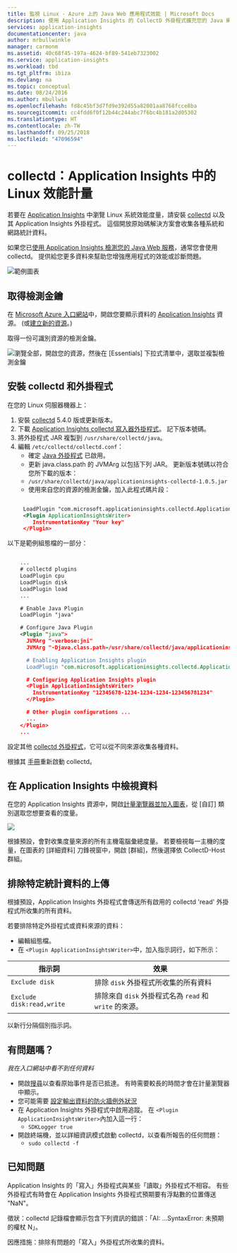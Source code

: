 ```yaml
---
title: 監視 Linux - Azure 上的 Java Web 應用程式效能 | Microsoft Docs
description: 使用 Application Insights 的 CollectD 外掛程式擴充您的 Java 網站的應用程式效能監視功能。
services: application-insights
documentationcenter: java
author: mrbullwinkle
manager: carmonm
ms.assetid: 40c68f45-197a-4624-bf89-541eb7323002
ms.service: application-insights
ms.workload: tbd
ms.tgt_pltfrm: ibiza
ms.devlang: na
ms.topic: conceptual
ms.date: 08/24/2016
ms.author: mbullwin
ms.openlocfilehash: fd8c45bf3d7fd9e392d55a82001aa8768fcce8ba
ms.sourcegitcommit: cc4fdd6f0f12b44c244abc7f6bc4b181a2d05302
ms.translationtype: HT
ms.contentlocale: zh-TW
ms.lasthandoff: 09/25/2018
ms.locfileid: "47096594"
---
```

# <a name="collectd-linux-performance-metrics-in-application-insights"></a>collectd：Application Insights 中的 Linux 效能計量


若要在 [Application Insights](app-insights-overview.md) 中瀏覽 Linux 系統效能度量，請安裝 [collectd](http://collectd.org/) 以及其 Application Insights 外掛程式。 這個開放原始碼解決方案會收集各種系統和網路統計資料。

如果您已[使用 Application Insights 檢測您的 Java Web 服務][java]，通常您會使用 collectd。 提供給您更多資料來幫助您增強應用程式的效能或診斷問題。 

![範例圖表](./media/app-insights-java-collectd/sample.png)

## <a name="get-your-instrumentation-key"></a>取得檢測金鑰
在 [Microsoft Azure 入口網站](https://portal.azure.com)中，開啟您要顯示資料的 [Application Insights](app-insights-overview.md) 資源。 (或[建立新的資源](app-insights-create-new-resource.md)。)

取得一份可識別資源的檢測金鑰。

![瀏覽全部，開啟您的資源，然後在 [Essentials] 下拉式清單中，選取並複製檢測金鑰](./media/app-insights-java-collectd/02-props.png)

## <a name="install-collectd-and-the-plug-in"></a>安裝 collectd 和外掛程式
在您的 Linux 伺服器機器上：

1. 安裝 [collectd](http://collectd.org/) 5.4.0 版或更新版本。
2. 下載 [Application Insights collectd 寫入器外掛程式](https://aka.ms/aijavasdk)。 記下版本號碼。
3. 將外掛程式 JAR 複製到 `/usr/share/collectd/java`。
4. 編輯 `/etc/collectd/collectd.conf`：
   * 確定 [Java 外掛程式](https://collectd.org/wiki/index.php/Plugin:Java) 已啟用。
   * 更新 java.class.path 的 JVMArg 以包括下列 JAR。 更新版本號碼以符合您所下載的版本：
   * `/usr/share/collectd/java/applicationinsights-collectd-1.0.5.jar`
   * 使用來自您的資源的檢測金鑰，加入此程式碼片段：

```XML

     LoadPlugin "com.microsoft.applicationinsights.collectd.ApplicationInsightsWriter"
     <Plugin ApplicationInsightsWriter>
        InstrumentationKey "Your key"
     </Plugin>
```

以下是範例組態檔的一部分：

```XML

    ...
    # collectd plugins
    LoadPlugin cpu
    LoadPlugin disk
    LoadPlugin load
    ...

    # Enable Java Plugin
    LoadPlugin "java"

    # Configure Java Plugin
    <Plugin "java">
      JVMArg "-verbose:jni"
      JVMArg "-Djava.class.path=/usr/share/collectd/java/applicationinsights-collectd-1.0.5.jar:/usr/share/collectd/java/collectd-api.jar"

      # Enabling Application Insights plugin
      LoadPlugin "com.microsoft.applicationinsights.collectd.ApplicationInsightsWriter"

      # Configuring Application Insights plugin
      <Plugin ApplicationInsightsWriter>
        InstrumentationKey "12345678-1234-1234-1234-123456781234"
      </Plugin>

      # Other plugin configurations ...
      ...
    </Plugin>
    ...
```

設定其他 [collectd 外掛程式](https://collectd.org/wiki/index.php/Table_of_Plugins)，它可以從不同來源收集各種資料。

根據其 [手冊](https://collectd.org/wiki/index.php/First_steps)重新啟動 collectd。

## <a name="view-the-data-in-application-insights"></a>在 Application Insights 中檢視資料
在您的 Application Insights 資源中，開啟[計量瀏覽器並加入圖表][metrics]，從 [自訂] 類別選取您想要查看的度量。

![](./media/app-insights-java-collectd/result.png)

根據預設，會對收集度量來源的所有主機電腦彙總度量。 若要檢視每一主機的度量，在圖表的 [詳細資料] 刀鋒視窗中，開啟 [群組]，然後選擇依 CollectD-Host 群組。

## <a name="to-exclude-upload-of-specific-statistics"></a>排除特定統計資料的上傳
根據預設，Application Insights 外掛程式會傳送所有啟用的 collectd 'read' 外掛程式所收集的所有資料。 

若要排除特定外掛程式或資料來源的資料：

* 編輯組態檔。 
* 在 `<Plugin ApplicationInsightsWriter>`中，加入指示詞行，如下所示：

| 指示詞 | 效果 |
| --- | --- |
| `Exclude disk` |排除 `disk` 外掛程式所收集的所有資料 |
| `Exclude disk:read,write` |排除來自 `disk` 外掛程式名為 `read` 和 `write` 的來源。 |

以新行分隔個別指示詞。

## <a name="problems"></a>有問題嗎？
*我在入口網站中看不到任何資料*

* 開啟[搜尋][diagnostic]以查看原始事件是否已抵達。 有時需要較長的時間才會在計量瀏覽器中顯示。
* 您可能需要 [設定輸出資料的防火牆例外狀況](app-insights-ip-addresses.md)
* 在 Application Insights 外掛程式中啟用追蹤。 在 `<Plugin ApplicationInsightsWriter>`內加入這一行：
  * `SDKLogger true`
* 開啟終端機，並以詳細資訊模式啟動 collectd，以查看所報告的任何問題：
  * `sudo collectd -f`

## <a name="known-issue"></a>已知問題

Application Insights 的「寫入」外掛程式與某些「讀取」外掛程式不相容。 有些外掛程式有時會在 Application Insights 外掛程式預期要有浮點數的位置傳送 "NaN"。

徵狀：collectd 記錄檔會顯示包含下列資訊的錯誤：「AI: ...SyntaxError: 未預期的權杖 N」。

因應措施：排除有問題的「寫入」外掛程式所收集的資料。 

<!--Link references-->

[api]: app-insights-api-custom-events-metrics.md
[apiexceptions]: app-insights-api-custom-events-metrics.md#track-exception
[availability]: app-insights-monitor-web-app-availability.md
[diagnostic]: app-insights-diagnostic-search.md
[eclipse]: app-insights-java-eclipse.md
[java]: app-insights-java-get-started.md
[javalogs]: app-insights-java-trace-logs.md
[metrics]: app-insights-metrics-explorer.md



